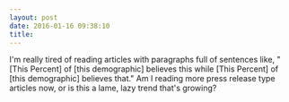 ```yaml
---
layout: post
date: 2016-01-16 09:38:10
title: 
---
```

I'm really tired of reading articles with paragraphs full of sentences like, "[This Percent] of [this demographic] believes this while [This Percent] of [this demographic] believes that." Am I reading more press release type articles now, or is this a lame, lazy trend that's growing?